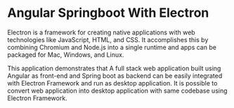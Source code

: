 # Angular Springboot With Electron


Electron is a framework for creating native applications with web technologies like JavaScript, HTML, and CSS. It accomplishes this by combining Chromium and Node.js into a single runtime and apps can be packaged for Mac, Windows, and Linux.

This application demonstrates that A full stack web application built using Angular as front-end and Spring boot as backend can be easily integrated with Electron Framework and run as desktop application.
It is possible to convert web application into desktop application with same codebase using Electron Framework.


